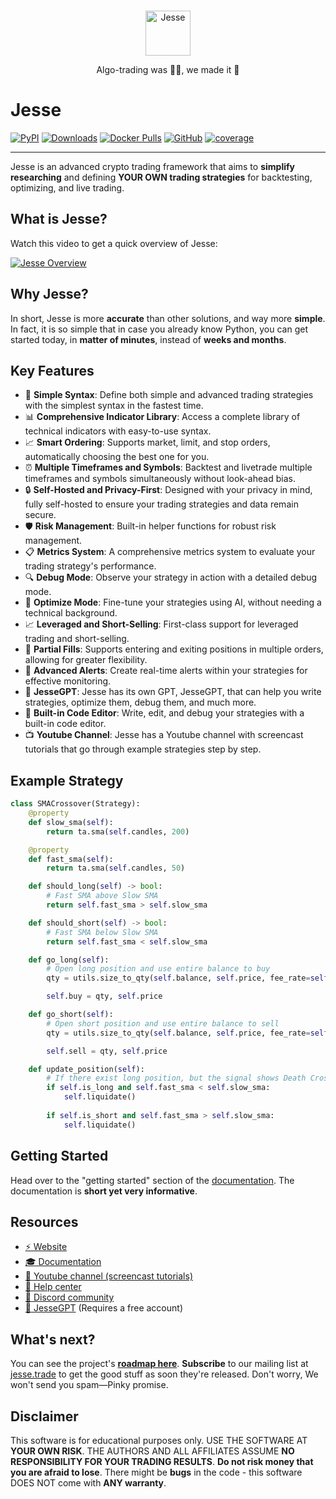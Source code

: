 <div align="center">
<br>
<p align="center">
<img src="assets/jesse-logo.png" alt="Jesse" height="72" />
</p>

<p align="center">
Algo-trading was 😵‍💫, we made it 🤩
</p>
</div>

# Jesse
[![PyPI](https://img.shields.io/pypi/v/jesse)](https://pypi.org/project/jesse)
[![Downloads](https://pepy.tech/badge/jesse)](https://pepy.tech/project/jesse)
[![Docker Pulls](https://img.shields.io/docker/pulls/salehmir/jesse)](https://hub.docker.com/r/salehmir/jesse)
[![GitHub](https://img.shields.io/github/license/jesse-ai/jesse)](https://github.com/jesse-ai/jesse)
[![coverage](https://codecov.io/gh/jesse-ai/jesse/graph/badge.svg)](https://codecov.io/gh/jesse-ai/jesse)

---

Jesse is an advanced crypto trading framework that aims to **simplify** **researching** and defining **YOUR OWN trading strategies** for backtesting, optimizing, and live trading.

## What is Jesse?
Watch this video to get a quick overview of Jesse:

[![Jesse Overview](https://img.youtube.com/vi/0EqN3OOqeJM/0.jpg)](https://www.youtube.com/watch?v=0EqN3OOqeJM)

## Why Jesse?
In short, Jesse is more **accurate** than other solutions, and way more **simple**. 
In fact, it is so simple that in case you already know Python, you can get started today, in **matter of minutes**, instead of **weeks and months**. 

## Key Features

- 📝 **Simple Syntax**: Define both simple and advanced trading strategies with the simplest syntax in the fastest time.
- 📊 **Comprehensive Indicator Library**: Access a complete library of technical indicators with easy-to-use syntax.
- 📈 **Smart Ordering**: Supports market, limit, and stop orders, automatically choosing the best one for you.
- ⏰ **Multiple Timeframes and Symbols**: Backtest and livetrade multiple timeframes and symbols simultaneously without look-ahead bias.
- 🔒 **Self-Hosted and Privacy-First**: Designed with your privacy in mind, fully self-hosted to ensure your trading strategies and data remain secure.
- 🛡️ **Risk Management**: Built-in helper functions for robust risk management.
- 📋 **Metrics System**: A comprehensive metrics system to evaluate your trading strategy's performance.
- 🔍 **Debug Mode**: Observe your strategy in action with a detailed debug mode.
- 🔧 **Optimize Mode**: Fine-tune your strategies using AI, without needing a technical background.
- 📈 **Leveraged and Short-Selling**: First-class support for leveraged trading and short-selling.
- 🔀 **Partial Fills**: Supports entering and exiting positions in multiple orders, allowing for greater flexibility.
- 🔔 **Advanced Alerts**: Create real-time alerts within your strategies for effective monitoring.
- 🤖 **JesseGPT**: Jesse has its own GPT, JesseGPT, that can help you write strategies, optimize them, debug them, and much more.
- 🔧 **Built-in Code Editor**: Write, edit, and debug your strategies with a built-in code editor.
- 📺 **Youtube Channel**: Jesse has a Youtube channel with screencast tutorials that go through example strategies step by step.

## Example Strategy

```py
class SMACrossover(Strategy):
    @property
    def slow_sma(self):
        return ta.sma(self.candles, 200)

    @property
    def fast_sma(self):
        return ta.sma(self.candles, 50)

    def should_long(self) -> bool:
        # Fast SMA above Slow SMA
        return self.fast_sma > self.slow_sma

    def should_short(self) -> bool:
        # Fast SMA below Slow SMA
        return self.fast_sma < self.slow_sma

    def go_long(self):
        # Open long position and use entire balance to buy
        qty = utils.size_to_qty(self.balance, self.price, fee_rate=self.fee_rate)

        self.buy = qty, self.price

    def go_short(self):
        # Open short position and use entire balance to sell
        qty = utils.size_to_qty(self.balance, self.price, fee_rate=self.fee_rate)

        self.sell = qty, self.price

    def update_position(self):
        # If there exist long position, but the signal shows Death Cross, then close the position, and vice versa.
        if self.is_long and self.fast_sma < self.slow_sma:
            self.liquidate()
    
        if self.is_short and self.fast_sma > self.slow_sma:
            self.liquidate()
```

## Getting Started
Head over to the "getting started" section of the [documentation](https://docs.jesse.trade/docs/getting-started). The 
documentation is **short yet very informative**. 

## Resources

- [⚡️ Website](https://jesse.trade)
- [🎓 Documentation](https://docs.jesse.trade)
- [🎥 Youtube channel (screencast tutorials)](https://jesse.trade/youtube)
- [🛟 Help center](https://jesse.trade/help)
- [💬 Discord community](https://jesse.trade/discord)
- [🤖 JesseGPT](https://jesse.trade/gpt) (Requires a free account)

## What's next?

You can see the project's **[roadmap here](https://docs.jesse.trade/docs/roadmap.html)**. **Subscribe** to our mailing list at [jesse.trade](https://jesse.trade) to get the good stuff as soon they're released. Don't worry, We won't send you spam—Pinky promise.

## Disclaimer
This software is for educational purposes only. USE THE SOFTWARE AT **YOUR OWN RISK**. THE AUTHORS AND ALL AFFILIATES ASSUME **NO RESPONSIBILITY FOR YOUR TRADING RESULTS**. **Do not risk money that you are afraid to lose**. There might be **bugs** in the code - this software DOES NOT come with **ANY warranty**.
